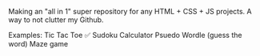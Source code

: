 Making an "all in 1" super repository for any HTML + CSS + JS projects. A way to not clutter my Github.

Examples:
Tic Tac Toe ✅
Sudoku
Calculator
Psuedo Wordle (guess the word)
Maze game
